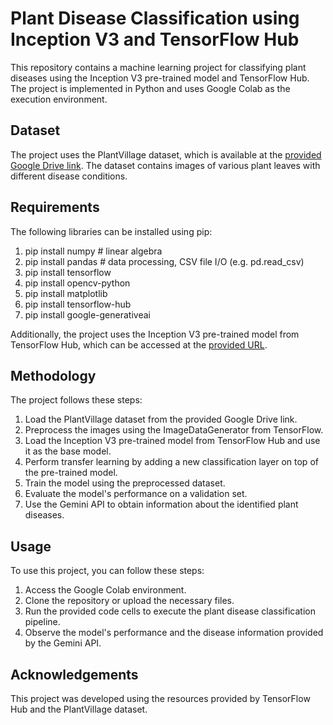 # Plant Disease Classification using Inception V3 and TensorFlow Hub

This repository contains a machine learning project for classifying plant diseases using the Inception V3 pre-trained model and TensorFlow Hub. The project is implemented in Python and uses Google Colab as the execution environment.

## Dataset
The project uses the PlantVillage dataset, which is available at the [provided Google Drive link](https://drive.google.com/drive/folders/1--Y5wtswaXc4c_iDJzI1-NejJ6_7xJSn?usp=drive_link). The dataset contains images of various plant leaves with different disease conditions.

## Requirements
The following libraries can be installed using pip:
1. pip install numpy # linear algebra
2. pip install pandas # data processing, CSV file I/O (e.g. pd.read_csv)
3. pip install tensorflow
4. pip install opencv-python
5. pip install matplotlib
6. pip install tensorflow-hub
7. pip install google-generativeai

Additionally, the project uses the Inception V3 pre-trained model from TensorFlow Hub, which can be accessed at the [provided URL](https://www.kaggle.com/models/google/inception-v3/tensorFlow2/tf2-preview-feature-vector).

## Methodology
The project follows these steps:

1. Load the PlantVillage dataset from the provided Google Drive link.
2. Preprocess the images using the ImageDataGenerator from TensorFlow.
3. Load the Inception V3 pre-trained model from TensorFlow Hub and use it as the base model.
4. Perform transfer learning by adding a new classification layer on top of the pre-trained model.
5. Train the model using the preprocessed dataset.
6. Evaluate the model's performance on a validation set.
7. Use the Gemini API to obtain information about the identified plant diseases.

## Usage
To use this project, you can follow these steps:

1. Access the Google Colab environment.
2. Clone the repository or upload the necessary files.
3. Run the provided code cells to execute the plant disease classification pipeline.
4. Observe the model's performance and the disease information provided by the Gemini API.

## Acknowledgements
This project was developed using the resources provided by TensorFlow Hub and the PlantVillage dataset.

